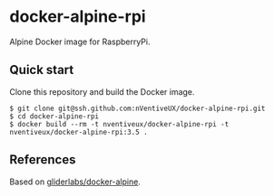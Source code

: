 # docker-alpine-rpi

Alpine Docker image for RaspberryPi.

## Quick start

Clone this repository and build the Docker image.

```shell
$ git clone git@ssh.github.com:nVentiveUX/docker-alpine-rpi.git
$ cd docker-alpine-rpi
$ docker build --rm -t nventiveux/docker-alpine-rpi -t nventiveux/docker-alpine-rpi:3.5 .
```

## References

Based on [gliderlabs/docker-alpine](https://github.com/gliderlabs/docker-alpine).
